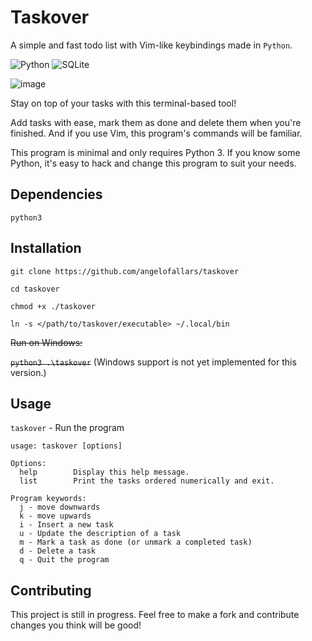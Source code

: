 # Taskover

A simple and fast todo list with Vim-like keybindings made in `Python`.

![Python](https://img.shields.io/badge/Python-3776AB?style=for-the-badge&logo=python&logoColor=white) ![SQLite](https://img.shields.io/badge/SQLite-07405E?style=for-the-badge&logo=sqlite&logoColor=white)

![image](https://i.imgur.com/PBA0LaH.png)

Stay on top of your tasks with this terminal-based tool!

Add tasks with ease, mark them as done and delete them when you're finished.
And if you use Vim, this program's commands will be familiar.

This program is minimal and only requires Python 3. If you know some Python, it's easy to hack and change this program to suit your needs.

## Dependencies

`python3`

## Installation

`git clone https://github.com/angelofallars/taskover`

`cd taskover`

`chmod +x ./taskover`

`ln -s </path/to/taskover/executable> ~/.local/bin`

~~Run on Windows:~~

~~`python3 .\taskover`~~ (Windows support is not yet implemented for this
        version.)

## Usage

`taskover` - Run the program

```
usage: taskover [options]

Options:
  help        Display this help message.
  list        Print the tasks ordered numerically and exit.

Program keywords:
  j - move downwards
  k - move upwards
  i - Insert a new task
  u - Update the description of a task
  m - Mark a task as done (or unmark a completed task)
  d - Delete a task
  q - Quit the program
```

## Contributing

This project is still in progress. Feel free to make a fork and contribute
changes you think will be good!

